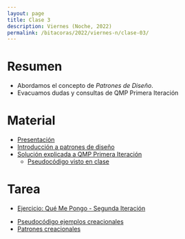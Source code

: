 ```yaml
---
layout: page
title: Clase 3
description: Viernes (Noche, 2022)
permalink: /bitacoras/2022/viernes-n/clase-03/
---
```



# Resumen

- Abordamos el concepto de _Patrones de Diseño_.
- Evacuamos dudas y consultas de QMP Primera Iteración

# Material

- [Presentación](https://docs.google.com/presentation/d/1ZsUaR_OP3jL3ItAIPnVfNbvZYudy1iqy2BO6MvnJcQk)
- [Introducción a patrones de diseño](https://docs.google.com/document/d/1uXPhuAKXa4wzcIhriFfnI53aB311jOZtcKfTDuiKQ8Y/edit?usp=sharing)
- [Solución explicada a QMP Primera Iteración](https://docs.google.com/document/d/1ayrs5-vrGsXgZKDob-f5_0fmhCYXf7-ty5Be6NXITRY/edit#heading=h.uyku9mnteh0t)
  - [Pseudocódigo visto en clase](https://gist.github.com/flbulgarelli/15559d2468c8e5c713f9336a197b3216)


# Tarea

* [Ejercicio: Qué Me Pongo - Segunda Iteración](https://docs.google.com/document/d/10j6XB9zIhl5xox2xBEDEFsgPmueHMkyvLSHcLxl_27Y/edit#heading=h.uyku9mnteh0t)
- [Pseudocódigo ejemplos creacionales](https://github.com/dds-utn/ejemplos-creacionales)
- [Patrones creacionales](https://docs.google.com/document/d/1wuU7VVvf7B4zhBinlc0RGuJs5lHI5-ZD/edit#heading=h.gjdgxs)
